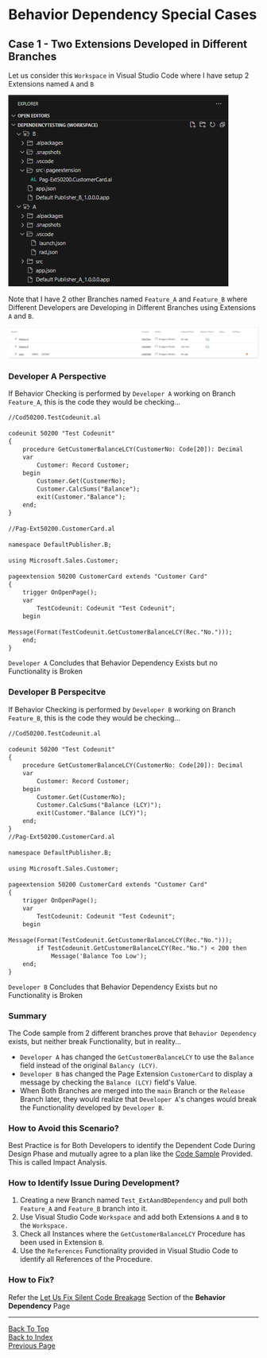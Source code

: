 # Behavior Dependency Special Cases
## Case 1 - Two Extensions Developed in Different Branches
Let us consider this `Workspace` in Visual Studio Code where I have setup 2 Extensions named `A` and `B`

![Workspace](../Image%20Archive/DataDependency.1.png)

Note that I have 2 other Branches named `Feature_A` and `Feature_B` where Different Developers are Developing in Different Branches using Extensions `A` and `B`.

![Alt text](../Image%20Archive/DataDependency.5.png)

### Developer A Perspective
If Behavior Checking is performed by `Developer A` working on Branch `Feature_A`, this is the code they would be checking...

```
//Cod50200.TestCodeunit.al

codeunit 50200 "Test Codeunit"
{
    procedure GetCustomerBalanceLCY(CustomerNo: Code[20]): Decimal
    var
        Customer: Record Customer;
    begin
        Customer.Get(CustomerNo);
        Customer.CalcSums("Balance");
        exit(Customer."Balance");
    end;
}

//Pag-Ext50200.CustomerCard.al

namespace DefaultPublisher.B;

using Microsoft.Sales.Customer;

pageextension 50200 CustomerCard extends "Customer Card"
{
    trigger OnOpenPage();
    var
        TestCodeunit: Codeunit "Test Codeunit";
    begin
        Message(Format(TestCodeunit.GetCustomerBalanceLCY(Rec."No.")));
    end;
}
```
`Developer A` Concludes that Behavior Dependency Exists but no Functionality is Broken
### Developer B Perspecitve
If Behavior Checking is performed by `Developer B` working on Branch `Feature_B`, this is the code they would be checking...
```
//Cod50200.TestCodeunit.al

codeunit 50200 "Test Codeunit"
{
    procedure GetCustomerBalanceLCY(CustomerNo: Code[20]): Decimal
    var
        Customer: Record Customer;
    begin
        Customer.Get(CustomerNo);
        Customer.CalcSums("Balance (LCY)");
        exit(Customer."Balance (LCY)");
    end;
}
//Pag-Ext50200.CustomerCard.al

namespace DefaultPublisher.B;

using Microsoft.Sales.Customer;

pageextension 50200 CustomerCard extends "Customer Card"
{
    trigger OnOpenPage();
    var
        TestCodeunit: Codeunit "Test Codeunit";
    begin
        Message(Format(TestCodeunit.GetCustomerBalanceLCY(Rec."No.")));
        if TestCodeunit.GetCustomerBalanceLCY(Rec."No.") < 200 then
            Message('Balance Too Low');
    end;
}
```
`Developer B` Concludes that Behavior Dependency Exists but no Functionality is Broken

### Summary
The Code sample from 2 different branches prove that `Behavior Dependency` exists, but neither break Functionality, but in reality...

* `Developer A` has changed the `GetCustomerBalanceLCY` to use the `Balance` field instead of the original `Balancy (LCY)`.
* `Developer B` has changed the Page Extension `CustomerCard` to display a message by checking the `Balance (LCY)` field's Value.
* When Both Branches are merged into the `main` Branch or the `Release` Branch later, they would realize that `Developer A`'s changes would break the Functionality developed by `Developer B`.

### How to Avoid this Scenario?
Best Practice is for Both Developers to identify the Dependent Code During Design Phase and mutually agree to a plan like the [Code Sample](./BehaviorDependencyHandlingExample.md/#alter-code-at-the-source) Provided. This is called Impact Analysis.

### How to Identify Issue During Development?
1. Creating a new Branch named `Test_ExtAandBDependency` and pull both `Feature_A` and `Feature_B` branch into it.
2. Use Visual Studio Code `Workspace` and add both Extensions `A` and `B` to the `Workspace.`
3. Check all Instances where the `GetCustomerBalanceLCY` Procedure has been used in Extension `B`.
4. Use the `References` Functionality provided in Visual Studio Code to identify all References of the Procedure.

### How to Fix?
Refer the [Let Us Fix Silent Code Breakage](./BehaviorDependencyHandlingExample.md/#let-us-fix-silent-code-breakage) Section of the <B>Behavior Dependency</B> Page
___
[Back To Top](#behavior-dependency-special-cases)<Br>
[Back to Index](../Index.md)<Br>
[Previous Page](./BehaviorDependencyHandlingExample.md)